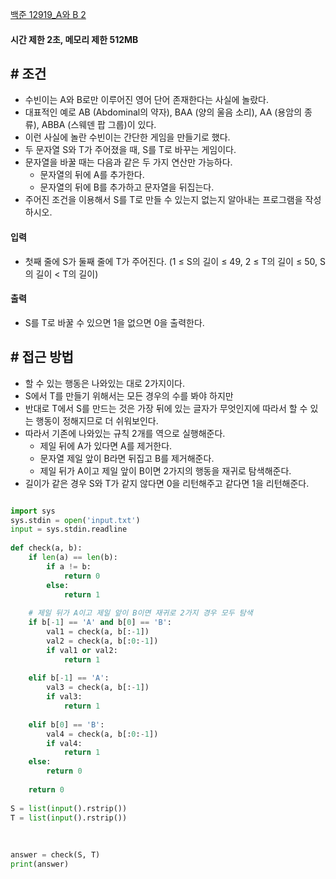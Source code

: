 
[백준 12919_A와 B 2](https://www.acmicpc.net/problem/12919)


#### **시간 제한 2초, 메모리 제한 512MB**


## **# 조건**

- 수빈이는 A와 B로만 이루어진 영어 단어 존재한다는 사실에 놀랐다. 
- 대표적인 예로 AB (Abdominal의 약자), BAA (양의 울음 소리), AA (용암의 종류), ABBA (스웨덴 팝 그룹)이 있다.
- 이런 사실에 놀란 수빈이는 간단한 게임을 만들기로 했다. 
- 두 문자열 S와 T가 주어졌을 때, S를 T로 바꾸는 게임이다. 
- 문자열을 바꿀 때는 다음과 같은 두 가지 연산만 가능하다.
	- 문자열의 뒤에 A를 추가한다.
	- 문자열의 뒤에 B를 추가하고 문자열을 뒤집는다.
- 주어진 조건을 이용해서 S를 T로 만들 수 있는지 없는지 알아내는 프로그램을 작성하시오.


#### **입력**
- 첫째 줄에 S가 둘째 줄에 T가 주어진다. (1 ≤ S의 길이 ≤ 49, 2 ≤ T의 길이 ≤ 50, S의 길이 < T의 길이)


#### **출력**
- S를 T로 바꿀 수 있으면 1을 없으면 0을 출력한다.



## **# 접근 방법**

- 할 수 있는 행동은 나와있는 대로 2가지이다.
- S에서 T를 만들기 위해서는 모든 경우의 수를 봐야 하지만
- 반대로 T에서 S를 만드는 것은 가장 뒤에 있는 글자가 무엇인지에 따라서 할 수 있는 행동이 정해지므로 더 쉬워보인다.
- 따라서 기존에 나와있는 규칙 2개를 역으로 실행해준다.
	- 제일 뒤에 A가 있다면 A를 제거한다.
	- 문자열 제일 앞이 B라면 뒤집고 B를 제거해준다.
	- 제일 뒤가 A이고 제일 앞이 B이면 2가지의 행동을 재귀로 탐색해준다.
- 길이가 같은 경우 S와 T가 같지 않다면 0을 리턴해주고 같다면 1을 리턴해준다.



```python

import sys  
sys.stdin = open('input.txt')  
input = sys.stdin.readline  
  
def check(a, b):  
    if len(a) == len(b):  
        if a != b:  
            return 0  
        else:  
            return 1  
  
    # 제일 뒤가 A이고 제일 앞이 B이면 재귀로 2가지 경우 모두 탐색  
    if b[-1] == 'A' and b[0] == 'B':  
        val1 = check(a, b[:-1])  
        val2 = check(a, b[:0:-1])  
        if val1 or val2:  
            return 1  
  
    elif b[-1] == 'A':  
        val3 = check(a, b[:-1])  
        if val3:  
            return 1  
  
    elif b[0] == 'B':  
        val4 = check(a, b[:0:-1])  
        if val4:  
            return 1  
    else:  
        return 0  
  
    return 0  
  
S = list(input().rstrip())  
T = list(input().rstrip())  
  
  
  
answer = check(S, T)  
print(answer)
```